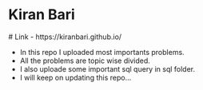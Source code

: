 <h1>Kiran Bari</h1>
# Link - https://kiranbari.github.io/

<ul>
<li>In this repo I uploaded most importants problems.</li>
<li>All the problems are topic wise divided.</li>
<li>I also uploade some important sql query in sql folder.</li>
<li>I will keep on updating this repo...</li>
</ul>

